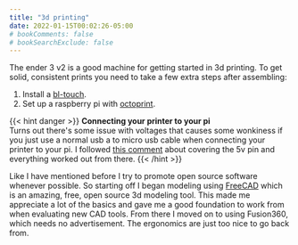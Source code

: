 ```yaml
---
title: "3d printing"
date: 2022-01-15T00:02:26-05:00
# bookComments: false
# bookSearchExclude: false
---
```


The ender 3 v2 is a good machine for getting started in 3d printing. To get solid, consistent prints you need to take a few extra steps after assembling:
1. Install a [bl-touch](https://www.youtube.com/watch?v=NDe6QXreBNs).
2. Set up a raspberry pi with [octoprint](https://octoprint.org/).

{{< hint danger >}}
**Connecting your printer to your pi**  
Turns out there's some issue with voltages that causes some wonkiness if you just use a normal usb a to micro usb cable when connecting your printer to your pi. I followed [this comment](https://www.reddit.com/r/3Dprinting/comments/9l2hw8/why_ender_3_lcd_stays_on_even_when_printer_is/e745mza/) about covering the 5v pin and everything worked out from there. 
{{< /hint >}}

Like I have mentioned before I try to promote open source software whenever possible. So starting off I began modeling using [FreeCAD](https://www.freecadweb.org/) which is an amazing, free, open source 3d modeling tool. This made me appreciate a lot of the basics and gave me a good foundation to work from when evaluating new CAD tools. From there I moved on to using Fusion360, which needs no advertisement. The ergonomics are just too nice to go back from.